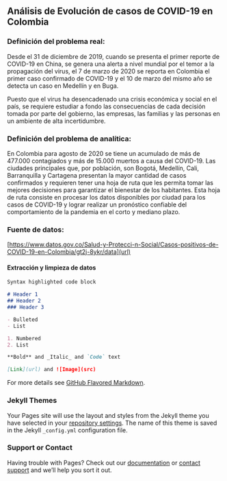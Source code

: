 ## Análisis de Evolución de casos de COVID-19 en Colombia

### Definición del problema real:
Desde el 31 de diciembre de 2019, cuando se presenta el primer reporte de COVID-19 en China, se genera una alerta a nivel mundial por el temor a la propagación del virus, el 7 de marzo de 2020 se reporta en Colombia el primer caso confirmado de COVID-19 y el 10 de marzo del mismo año se detecta un caso en Medellín y en Buga. 

Puesto que el virus ha desencadenado una crisis económica y social en el país, se requiere estudiar a fondo las consecuencias de cada decisión tomada por parte del gobierno, las empresas, las familias y las personas en un ambiente de alta incertidumbre.

### Definición del problema de analítica:
En Colombia para agosto de 2020 se tiene un acumulado de más de 477.000 contagiados y más de 15.000 muertos a causa del COVID-19. Las ciudades principales que, por población, son Bogotá, Medellín, Cali, Barranquilla y Cartagena presentan la mayor cantidad de casos confirmados y requieren tener una hoja de ruta que les permita tomar las mejores decisiones para garantizar el bienestar de los habitantes. Esta hoja de ruta consiste en procesar los datos disponibles por ciudad para los casos de COVID-19 y lograr realizar un pronóstico confiable del comportamiento de la pandemia en el corto y mediano plazo.

### Fuente de datos:
[https://www.datos.gov.co/Salud-y-Protecci-n-Social/Casos-positivos-de-COVID-19-en-Colombia/gt2j-8ykr/data](url)

#### Extracción y limpieza de datos

```markdown
Syntax highlighted code block

# Header 1
## Header 2
### Header 3

- Bulleted
- List

1. Numbered
2. List

**Bold** and _Italic_ and `Code` text

[Link](url) and ![Image](src)
```

For more details see [GitHub Flavored Markdown](https://guides.github.com/features/mastering-markdown/).

### Jekyll Themes

Your Pages site will use the layout and styles from the Jekyll theme you have selected in your [repository settings](https://github.com/Gabriela737/COVID19_Analysis.io/settings). The name of this theme is saved in the Jekyll `_config.yml` configuration file.

### Support or Contact

Having trouble with Pages? Check out our [documentation](https://docs.github.com/categories/github-pages-basics/) or [contact support](https://github.com/contact) and we’ll help you sort it out.
